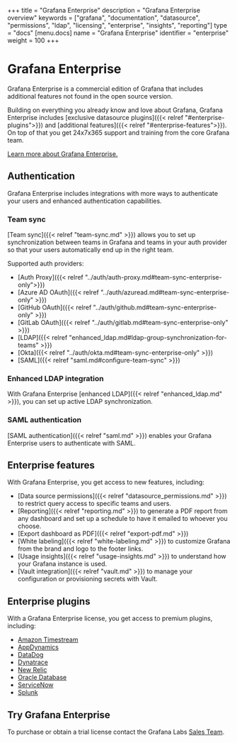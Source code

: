 +++
title = "Grafana Enterprise"
description = "Grafana Enterprise overview"
keywords = ["grafana", "documentation", "datasource", "permissions", "ldap", "licensing", "enterprise", "insights", "reporting"]
type = "docs"
[menu.docs]
name = "Grafana Enterprise"
identifier = "enterprise"
weight = 100
+++

# Grafana Enterprise

Grafana Enterprise is a commercial edition of Grafana that includes additional features not found in the open source version.

Building on everything you already know and love about Grafana, Grafana Enterprise includes [exclusive datasource plugins]({{< relref "#enterprise-plugins">}}) and [additional features]({{< relref "#enterprise-features">}}). On top of that you get 24x7x365 support and training from the core Grafana team. 

[Learn more about Grafana Enterprise.](https://grafana.com/enterprise)

## Authentication

Grafana Enterprise includes integrations with more ways to authenticate your users and enhanced authentication capabilities.

### Team sync

[Team sync]({{< relref "team-sync.md" >}}) allows you to set up synchronization between teams in Grafana and teams in your auth provider so that your users automatically end up in the right team.

Supported auth providers:

- [Auth Proxy]({{< relref "../auth/auth-proxy.md#team-sync-enterprise-only">}})
- [Azure AD OAuth]({{< relref "../auth/azuread.md#team-sync-enterprise-only" >}})
- [GitHub OAuth]({{< relref "../auth/github.md#team-sync-enterprise-only" >}})
- [GitLab OAuth]({{< relref "../auth/gitlab.md#team-sync-enterprise-only" >}})
- [LDAP]({{< relref "enhanced_ldap.md#ldap-group-synchronization-for-teams" >}})
- [Okta]({{< relref "../auth/okta.md#team-sync-enterprise-only" >}})
- [SAML]({{< relref "saml.md#configure-team-sync" >}})

### Enhanced LDAP integration

With Grafana Enterprise [enhanced LDAP]({{< relref "enhanced_ldap.md" >}}), you can set up active LDAP synchronization.

### SAML authentication

[SAML authentication]({{< relref "saml.md" >}}) enables your Grafana Enterprise users to authenticate with SAML.

## Enterprise features

With Grafana Enterprise, you get access to new features, including:

- [Data source permissions]({{< relref "datasource_permissions.md" >}}) to restrict query access to specific teams and users.
- [Reporting]({{< relref "reporting.md" >}}) to generate a PDF report from any dashboard and set up a schedule to have it emailed to whoever you choose.
- [Export dashboard as PDF]({{< relref "export-pdf.md" >}})
- [White labeling]({{< relref "white-labeling.md" >}}) to customize Grafana from the brand and logo to the footer links.
- [Usage insights]({{< relref "usage-insights.md" >}}) to understand how your Grafana instance is used.
- [Vault integration]({{< relref "vault.md" >}}) to manage your configuration or provisioning secrets with Vault.

## Enterprise plugins

With a Grafana Enterprise license, you get access to premium plugins, including:

- [Amazon Timestream](https://grafana.com/plugins/grafana-timestream-datasource)
- [AppDynamics](https://grafana.com/plugins/dlopes7-appdynamics-datasource)
- [DataDog](https://grafana.com/plugins/grafana-datadog-datasource)
- [Dynatrace](https://grafana.com/plugins/grafana-dynatrace-datasource)
- [New Relic](https://grafana.com/plugins/grafana-newrelic-datasource)
- [Oracle Database](https://grafana.com/plugins/grafana-oracle-datasource)
- [ServiceNow](https://grafana.com/grafana/plugins/grafana-servicenow-datasource)
- [Splunk](https://grafana.com/plugins/grafana-splunk-datasource)

## Try Grafana Enterprise

To purchase or obtain a trial license contact the Grafana Labs [Sales Team](https://grafana.com/contact?about=support&topic=Grafana%20Enterprise).

<!-- BEGIN Optimal Workshop Intercept Snippet --><div id='owInviteSnippet' style='position:fixed;right:20px;bottom:20px;width:280px;padding:20px;margin:0;border-radius:6px;background:#1857B8;color:#F7F8FA;text-align:left;z-index:2200000000;opacity:0;transition:opacity 500ms;-webkit-transition:opacity 500ms;display:none;'><div id='owInviteMessage' style='padding:0;margin:0 0 20px 0;font-size:16px;'>Got a spare two and a half minutes to help us improve the docs?</div><a id='owInviteOk' href='https://Grafana.optimalworkshop.com/questions/grafana-docs?tag=docs&utm_medium=intercept' onclick='this.parentNode.style.display="none";' target='_blank' style='color:#F7FAFF;font-size:16px;font-weight:bold;text-decoration:underline;'>Yes, I&#x27;ll help</a><a id='owInviteCancel' href='javascript:void(0)' onclick='this.parentNode.style.display="none";' style='color:#F7F8FA;font-size:14px;text-decoration:underline;float:right;'>Close</a></div><script>var owOnload=function(){if(-1==document.cookie.indexOf('ow-intercept-quiz-4ior230e')){var o=new XMLHttpRequest;o.onloadend=function(){try{var o=document.getElementById('owInviteSnippet');var date=new Date();date.setMonth(date.getMonth()+1);this.response&&JSON.parse(this.response).active===!0&&(document.cookie='ow-intercept-quiz-4ior230e=Done;path=/;expires='+date.toUTCString()+';',setTimeout(function(){o.style.display='block',o.style.opacity=1},2e3))}catch(e){}},o.open('POST','https://app.optimalworkshop.com/survey_status/questions/4ior230e/active'),o.send()}};if(window.addEventListener){window.addEventListener('load',function(){owOnload();});}else if(window.attachEvent){window.attachEvent('onload',function(){owOnload();});}</script><!-- END Optimal Workshop snippet -->
